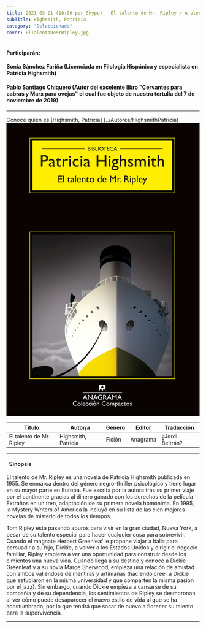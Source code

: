 ```yaml
---
title: 2021-03-21 (18:00 por Skype) - El talento de Mr. Ripley / A pleno sol
subTitle: Highsmith, Patricia
category: "Seleccionado"
cover: ElTalentoDeMrRipley.jpg
---  
```

#### Participarán:
####    Sonia Sánchez Fariña (Licenciada en Filología Hispánica y especialista en Patricia Highsmith)  
####    Pablo Santiago Chiquero (Autor del excelente libro "Cervantes para cabras y Marx para ovejas" el cual fue objeto de nuestra tertulia del 7 de noviembre de 2019)  
---  
Conoce quién es [Highsmith, Patricia] (../Autores/HighsmithPatricia)
!["Imagen no encontrada"](ElTalentoDeMrRipley.jpg)

Título | Autor/a | Género | Editor | Traducción |
------ | ------- | ------ | ------ | --------- |
El talento de Mr. Ripley | Highsmith, Patricia | Fición | Anagrama | ¿Jordi Beltrán?  |
***
|Sinopsis|
|--------|
El talento de Mr. Ripley es una novela de Patricia Highsmith publicada en 1955. Se enmarca dentro del género negro-thriller psicológico y tiene lugar en su mayor parte en Europa. Fue escrita por la autora tras su primer viaje por el continente gracias al dinero ganado con los derechos de la película Extraños en un tren, adaptación de su primera novela homónima. En 1995, la Mystery Writers of America la incluyó en su lista de las cien mejores novelas de misterio de todos los tiempos.

Tom Ripley está pasando apuros para vivir en la gran ciudad, Nueva York, a pesar de su talento especial para hacer cualquier cosa para sobrevivir. Cuando el magnate Herbert Greenleaf le propone viajar a Italia para persuadir a su hijo, Dickie, a volver a los Estados Unidos y dirigir el negocio familiar, Ripley empieza a ver una oportunidad para construir desde los cimientos una nueva vida. Cuando llega a su destino y conoce a Dickie Greenleaf y a su novia Marge Sherwood, empieza una relación de amistad con ambos valiéndose de mentiras y artimañas (haciendo creer a Dickie que estudiaron en la misma universidad y que comparten la misma pasión por el jazz). Sin embargo, cuando Dickie empieza a cansarse de su compañía y de su dependencia, los sentimientos de Ripley se desmoronan al ver cómo puede desaparecer el nuevo estilo de vida al que se ha acostumbrado, por lo que tendrá que sacar de nuevo a florecer su talento para la supervivencia.
***
